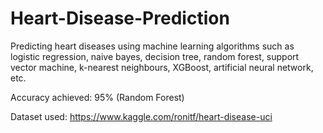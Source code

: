 # Heart-Disease-Prediction

Predicting heart diseases using machine learning algorithms such as logistic regression, naive bayes, decision tree, random forest, support vector machine, k-nearest neighbours, XGBoost, artificial neural network, etc. 

Accuracy achieved: 95% (Random Forest)

Dataset used: https://www.kaggle.com/ronitf/heart-disease-uci

